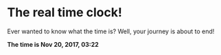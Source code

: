 # The real time clock!

Ever wanted to know what the time is? Well, your journey is about to end!

**The time is Nov 20, 2017, 03:22**